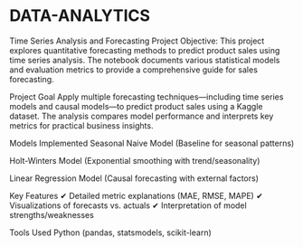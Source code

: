 # DATA-ANALYTICS

Time Series Analysis and Forecasting Project
Objective:
This project explores quantitative forecasting methods to predict product sales using time series analysis. The notebook documents various statistical models and evaluation metrics to provide a comprehensive guide for sales forecasting.

Project Goal
Apply multiple forecasting techniques—including time series models and causal models—to predict product sales using a Kaggle dataset. The analysis compares model performance and interprets key metrics for practical business insights.

Models Implemented
Seasonal Naive Model (Baseline for seasonal patterns)

Holt-Winters Model (Exponential smoothing with trend/seasonality)

Linear Regression Model (Causal forecasting with external factors)

Key Features
✔ Detailed metric explanations (MAE, RMSE, MAPE)
✔ Visualizations of forecasts vs. actuals
✔ Interpretation of model strengths/weaknesses

Tools Used
Python (pandas, statsmodels, scikit-learn)

